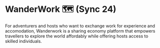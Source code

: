 # WanderWork 🗺️ (Sync 24)

For adventurers and hosts who want to exchange work for experience and accomodation, Wanderwork is a sharing economy platform that empowers travellers to explore the world affordably while offering hosts access to skilled individuals.

